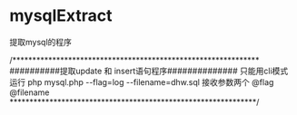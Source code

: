 # mysqlExtract
提取mysql的程序

/**************************************************************
    ##########提取update 和 insert语句程序##############
    只能用cli模式运行
    php mysql.php --flag=log --filename=dhw.sql
    接收参数两个 @flag @filename
**************************************************************/
